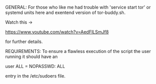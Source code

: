 GENERAL:
For those who like me had trouble with 'service start tor' or systemd units here
and exentend version of tor-buddy.sh.

Watch this ->

https://www.youtube.com/watch?v=AedFlLSmJf8

for further details.



REQUIREMENTS:
To ensure a flawless execution of the script the user running it should have an

user ALL = NOPASSWD: ALL

entry in the /etc/sudoers file.


